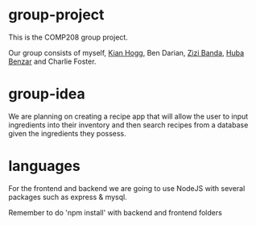 # group-project
This is the COMP208 group project. 

Our group consists of myself, [Kian Hogg](https://github.com/Kian-Hogg), Ben Darian, [Zizi Banda](https://github.com/johnZbanda), [Huba Benzar](https://github.com/hubabenzar) and Charlie Foster.

# group-idea
We are planning on creating a recipe app that will allow the user to input ingredients into their inventory and then search recipes from a database given the ingredients they possess. 

# languages
For the frontend and backend we are going to use NodeJS with several packages such as express & mysql.


Remember to do 'npm install' with backend and frontend folders
